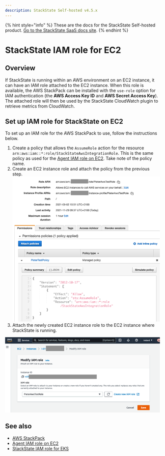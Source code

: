 ```yaml
---
description: StackState Self-hosted v4.5.x
---
```


{% hint style="info" %}
These are the docs for the StackState Self-hosted product. [Go to the StackState SaaS docs site](https://docs.stackstate.com/v/stackstate-saas/).
{% endhint %}

# StackState IAM role for EC2

## Overview

If StackState is running within an AWS environment on an EC2 instance, it can have an IAM role attached to the EC2 instance. When this role is available, the AWS StackPack can be installed with the `use-role` option for IAM authentication (the **AWS Access Key ID** and **AWS Secret Access Key**). The attached role will then be used by the StackState CloudWatch plugin to retrieve metrics from CloudWatch.

## Set up IAM role for StackState on EC2

To set up an IAM role for the AWS StackPack to use, follow the instructions below.

1. Create a policy that allows the `AssumeRole` action for the resource `arn:aws:iam::*:role/StackStateAwsIntegrationRole`. This is the same policy as used for the [Agent IAM role on EC2](aws.md#iam-role-for-agent-on-ec2). Take note of the policy name.
2. Create an EC2 instance role and attach the policy from the previous step. 
   ![Policy for AssumeRole](/.gitbook/assets/sts_on_ec2_aws_stp_02.png)
3. Attach the newly created EC2 instance role to the EC2 instance where StackState is running.

![Attach role to EC2 instance](/.gitbook/assets/sts_on_ec2_aws_stp_03.png)

## See also

* [AWS StackPack](/stackpacks/integrations/aws/aws.md)
* [Agent IAM role on EC2](aws.md#iam-role-for-agent-on-ec2)
* [StackState IAM role for EKS](/stackpacks/integrations/aws/aws-sts-eks.md)

